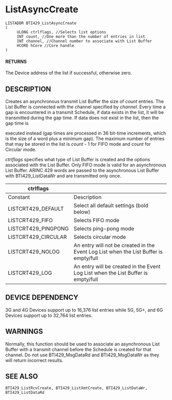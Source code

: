 # **ListAsyncCreate**

```
LISTADDR BTI429_ListAsyncCreate
(
     ULONG ctrlflags, //Selects list options
     INT count, //One more than the number of entries in list
     INT channel, //Channel number to associate with List Buffer
     HCORE hCore //Core handle
)
```
#### **RETURNS**

The Device address of the list if successful, otherwise zero.

## **DESCRIPTION**

Creates an asynchronous transmit List Buffer the size of *count* entries. The List Buffer is connected with the channel specified by *channel*. Every time a gap is encountered in a transmit Schedule, if data exists in the list, it will be transmitted during the gap time. If data does not exist in the list, then the gap time is

executed instead (gap times are processed in 36 bit-time increments, which is the size of a word plus a minimum gap). The maximum number of entries that may be stored in the list is *count* - 1 for FIFO mode and *count* for Circular mode.

*ctrlflags* specifies what type of List Buffer is created and the options associated with the List Buffer. Only FIFO mode is valid for an asynchronous List Buffer. ARINC 429 words are passed to the asynchronous List Buffer with BTI429\_ListDataWr and are transmitted only once.

| ctrlflags           |                                                                                       |
|---------------------|---------------------------------------------------------------------------------------|
| Constant            | Description                                                                           |
| LISTCRT429_DEFAULT  | Select all default settings (bold below)                                              |
| LISTCRT429_FIFO     | Selects FIFO mode                                                                     |
| LISTCRT429_PINGPONG | Selects ping-pong mode                                                                |
| LISTCRT429_CIRCULAR | Selects circular mode                                                                 |
| LISTCRT429_NOLOG    | An entry will not be created in the Event Log List when the List Buffer is empty/full |
| LISTCRT429_LOG      | An entry will be created in the Event Log List when the List Buffer is empty/full     |

## **DEVICE DEPENDENCY**

3G and 4G Devices support up to 16,376 list entries while 5G, 5G+, and 6G Devices support up to 32,764 list entries.

## **WARNINGS**

Normally, this function should be used to associate an asynchronous List Buffer with a transmit channel before the Schedule is created for that channel. Do not use BTI429\_MsgDataRd and BTI429\_MsgDataWr as they will return incorrect results.

## **SEE ALSO**

```
BTI429_ListRcvCreate, BTI429_ListXmtCreate, BTI429_ListDataWr, 
BTI429_ListDataRd
```